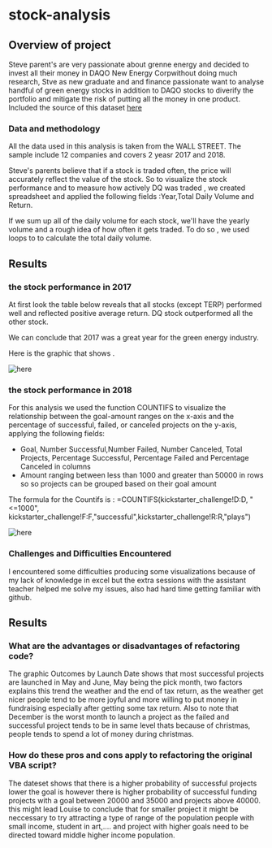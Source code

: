 # stock-analysis


## Overview of project

Steve parent's are very passionate about grenne energy and decided to invest all their money in DAQO New Energy Corpwithout doing much research, Stve as new graduate and and finance passionate want to analyse handful of green energy stocks in addition to DAQO stocks to  diverify the portfolio and mitigate the risk of putting all the money in one product.
Included the source of this dataset [here](/VBA_Challenge.xlsm.xlsm)
 
 ### Data and methodology
 
 All the data used in this analysis  is taken from the WALL STREET. The sample include 12 companies and covers 2 yeasr 2017 and 2018.
 
 Steve's parents believe that if a stock is traded often, the price will accurately reflect the value of the stock. So to visualize the stock performance and to measure how      actively DQ was traded , we created spreadsheet and applied the following fields :Year,Total Daily Volume and Return.

 If we sum up all of the daily volume for each stock, we'll have the yearly volume and a rough idea of how often it gets traded.
 To do so , we used loops to to calculate the total daily volume.


## Results

### the stock performance in  2017

 At first look the table below reveals that all stocks (except TERP) performed well and reflected  positive average return. DQ stock outperformed all the other stock.

 We can conclude that 2017 was a great year for the green energy industry.

 Here is the graphic that shows .


![here](/stock-analysis/Resources/VBA_Challenge_2017.png)


### the stock performance in  2018

For this analysis we used the function COUNTIFS to visualize  the relationship between the goal-amount ranges on the x-axis and the percentage of successful, failed, or canceled projects on the y-axis, applying the following fields:
* Goal, Number Successful,Number Failed, Number Canceled, Total Projects, Percentage Successful, Percentage Failed and Percentage Canceled in columns 
* Amount ranging between less than 1000 and greater than 50000 in rows so  so projects can be grouped based on their goal amount

The formula for the Countifs is : =COUNTIFS(kickstarter_challenge!D:D, "<=1000", kickstarter_challenge!F:F,"successful",kickstarter_challenge!R:R,"plays")


![here](/resources/Outcomes_vs_Goals.png)


### Challenges and Difficulties Encountered

I encountered some difficulties producing some visualizations because of my lack of knowledge in excel but the extra sessions with the assistant teacher helped me solve my issues, also had hard time getting familiar with github. 



## Results


### What are the advantages or disadvantages of refactoring code?

The graphic Outcomes by Launch Date shows that most successful projects are launched in May and June, May being the pick month, two factors explains this trend the weather and the end of tax return, as the weather get nicer people tend to be more joyful and more willing to put money in fundraising especially after getting some tax return.
Also to note that December is the worst month to launch a project as the failed and successful project tends to be in same level thats because of christmas, people tends to spend a lot of money during christmas.

### How do these pros and cons apply to refactoring the original VBA script? 

The dateset shows that there is a higher probability of successful projects lower the goal is however there is higher probability of successful funding projects with a goal between 20000 and 35000 and projects above 40000.
this might lead Louise to conclude that for smaller project it might be neccessary to try attracting a type of range of the population people with small income, student in art,.... and project with higher goals need to be directed toward middle higher income population.



